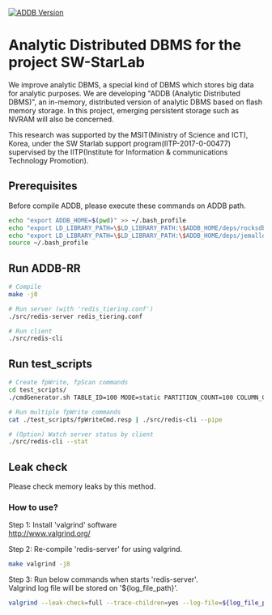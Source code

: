 [![ADDB Version](https://img.shields.io/badge/version-v1.2.0-brightgreen.svg)](https://github.com/addb-swstarlab/addb/tree/v1.2.0)

# Analytic Distributed DBMS for the project SW-StarLab

We improve analytic DBMS, a special kind of DBMS which stores big data for analytic purposes. 
We are developing "ADDB (Analytic Distributed DBMS)", an in-memory, distributed version of analytic DBMS based on flash memory storage.
In this project, emerging persistent storage such as NVRAM will also be concerned.

This research was supported by the MSIT(Ministry of Science and ICT), Korea, under the SW Starlab support program(IITP-2017-0-00477) supervised by the IITP(Institute for Information & communications Technology Promotion).

## Prerequisites
Before compile ADDB, please execute these commands on ADDB path.
```bash
echo "export ADDB_HOME=$(pwd)" >> ~/.bash_profile
echo "export LD_LIBRARY_PATH=\$LD_LIBRARY_PATH:\$ADDB_HOME/deps/rocksdb" >> ~/.bash_profile
echo "export LD_LIBRARY_PATH=\$LD_LIBRARY_PATH:\$ADDB_HOME/deps/jemalloc/lib" >> ~/.bash_profile
source ~/.bash_profile
```

## Run ADDB-RR
```bash
# Compile
make -j8

# Run server (with 'redis_tiering.conf')
./src/redis-server redis_tiering.conf

# Run client
./src/redis-cli
```

## Run test_scripts
```bash
# Create fpWrite, fpScan commands
cd test_scripts/
./cmdGenerator.sh TABLE_ID=100 MODE=static PARTITION_COUNT=100 COLUMN_COUNT=4 SCAN_LOOK_UP_COLUMNS="1,2,3" INSERT_ITER_CNT=200 SCAN_ITER_CNT=30

# Run multiple fpWrite commands
cat ./test_scripts/fpWriteCmd.resp | ./src/redis-cli --pipe

# (Option) Watch server status by client
./src/redis-cli --stat
```

## Leak check
Please check memory leaks by this method.

### How to use?
Step 1: Install 'valgrind' software \
http://www.valgrind.org/

Step 2: Re-compile 'redis-server' for using valgrind.
```bash
make valgrind -j8
```

Step 3: Run below commands when starts 'redis-server'. \
Valgrind log file will be stored on '${log_file_path}'.
```bash
valgrind --leak-check=full --trace-children=yes --log-file=${log_file_path} ./src/redis-server redis_tiering.conf
```
